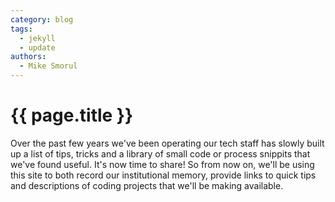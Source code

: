 ```yaml
---
category: blog
tags:
  - jekyll
  - update
authors:
  - Mike Smorul
---
```


# {{ page.title }}

Over the past few years we've been operating our tech staff has slowly
built up a list of tips, tricks and a library of small code or process
snippits that we've found useful. It's now time to share! So from now
on, we'll be using this site to both record our institutional memory,
provide links to quick tips and descriptions of coding projects that
we'll be making available.
